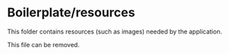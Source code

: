 # Boilerplate/resources

This folder contains resources (such as images) needed by the application. 

This file can be removed.

